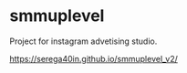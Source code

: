# smmuplevel

Project for instagram advetising studio.

https://serega40in.github.io/smmuplevel_v2/
